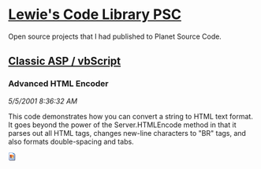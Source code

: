 # [Lewie's Code Library PSC](../../README.md)

Open source projects that I had published to Planet Source Code.

## [Classic ASP / vbScript](../README.md)

### Advanced HTML Encoder

*5/5/2001 8:36:32 AM*

This code demonstrates how you can convert a string to HTML text format. It goes beyond the power of the Server.HTMLEncode method in that it parses out all HTML tags, changes new-line characters to "BR" tags, and also formats double-spacing and tabs.

![Screenshot of Advanced HTML Encoder](/screenshot.gif)



